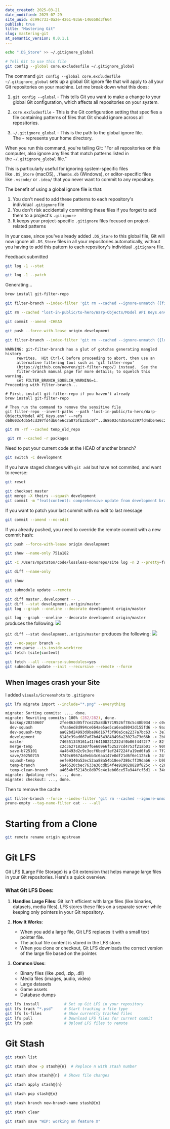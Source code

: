 ```yaml
---
date_created: 2025-03-21
date_modified: 2025-07-29
site_uuid: dc99c733-0a2e-4261-93a6-146650d3f664
publish: true
title: "Mastering Git"
slug: mastering-git
at_semantic_version: 0.0.1.1
---
```


```bash
echo ".DS_Store" >> ~/.gitignore_global

# Tell Git to use this file 
git config --global core.excludesfile ~/.gitignore_global
```

The command `git config --global core.excludesfile ~/.gitignore_global` sets up a global Git ignore file that will apply to all your Git repositories on your machine. Let me break down what this does:

1. `git config --global` - This tells Git you want to make a change to your global Git configuration, which affects all repositories on your system.
    
2. `core.excludesfile` - This is the Git configuration setting that specifies a file containing patterns of files that Git should ignore across all repositories.
    
3. `~/.gitignore_global` - This is the path to the global ignore file. The `~` represents your home directory.
    

When you run this command, you're telling Git: "For all repositories on this computer, also ignore any files that match patterns listed in the `~/.gitignore_global` file."

This is particularly useful for ignoring system-specific files like `.DS_Store` (macOS), `.Thumbs.db` (Windows), or editor-specific files like `.vscode/` or `.idea/` that you never want to commit to any repository.

The benefit of using a global ignore file is that:

1. You don't need to add these patterns to each repository's individual `.gitignore` file
2. You don't risk accidentally committing these files if you forget to add them to a project's `.gitignore`
3. It keeps your project-specific `.gitignore` files focused on project-related patterns

In your case, since you've already added `.DS_Store` to this global file, Git will now ignore all `.DS_Store` files in all your repositories automatically, without you having to add this pattern to each repository's individual `.gitignore` file.

Feedback submitted

```bash
git log -1 --stat
```

```bash
git log -1 --patch
```

Generating...

```bash
brew install git-filter-repo
```

```bash
git filter-branch --index-filter 'git rm --cached --ignore-unmatch {{file_path}}' {{commit_hash}}^..{{commit_hash}}
```

```bash
git rm --cached "lost-in-public/to-hero/Warp-Objects/Model API Keys.env"
```

```bash
git commit --amend -CHEAD
```

```bash
git push --force-with-lease origin development
```


```bash
git filter-branch --index-filter 'git rm --cached --ignore-unmatch {{lost-in-public/to-hero/Warp-Objects/Model API Keys.env}}' {{d68603c4d554cd397fd4db64e6c2a875fb33bc0f}}^..{{d68603c4d554cd397fd4db64e6c2a875fb33bc0f}}
```

```
WARNING: git-filter-branch has a glut of gotchas generating mangled history
	 rewrites.  Hit Ctrl-C before proceeding to abort, then use an
	 alternative filtering tool such as 'git filter-repo'
	 (https://github.com/newren/git-filter-repo/) instead.  See the
	 filter-branch manual page for more details; to squelch this warning,
	 set FILTER_BRANCH_SQUELCH_WARNING=1.
Proceeding with filter-branch...
```

```
# First, install git-filter-repo if you haven't already
brew install git-filter-repo

# Then run the command to remove the sensitive file
git filter-repo --invert-paths --path 'lost-in-public/to-hero/Warp-Objects/Model API Keys.env' --refs d68603c4d554cd397fd4db64e6c2a875fb33bc0f^..d68603c4d554cd397fd4db64e6c2a875fb33bc0f
```

```bash
git rm -rf --cached temp_old_repo
```

```bash
 git rm --cached -r packages
```

Need to put your current code at the HEAD of another branch? 

```bash
git switch -C development
```

If you have staged changes with `git add` but have not commited, and want to reverse:
```bash
git reset
```

```bash
git checkout master
git merge -X theirs --squash development
git commit -m "feat(content): comprehensive update from development branch"
```

If you want to patch your last commit with no edit to last message
```bash
git commit --amend --no-edit
```

If you already pushed, you need to override the remote commit with a new commit hash:
```bash
git push --force-with-lease origin development
```

```bash
git show --name-only 751a182
```

```bash
git -C /Users/mpstaton/code/lossless-monorepo/site log -n 3 --pretty=format:"%h - %s (%cr)" development
```

```bash
git diff --name-only
```

```bash
git show
```

```bash
git submodule update --remote
```

```bash
git diff master..development -- .
git diff --stat development..origin/master
git log --graph --oneline --decorate development origin/master
```

`git log --graph --oneline --decorate development origin/master` produces the following:
![](https://i.imgur.com/l59Ng3S.png)

`git diff --stat development..origin/master` produces the following:
![](https://i.imgur.com/YpgDMoH.png)

```bash
git --no-pager branch -a
git rev-parse --is-inside-worktree
git fetch [site|content] 
```

```bash
git fetch --all --recurse-submodules=yes
git submodule update --init --recursive --remote --force
```

## When Images crash your Site

I added `visuals/Screenshots` to `.gitignore`
```zsh
git lfs migrate import --include="*.png" --everything

migrate: Sorting commits: ..., done.                                                                      
migrate: Rewriting commits: 100% (282/282), done.                                                         
  backup/20250607       2fee863d05f7ce225a8db7719526f78c5c48b934 -> c0cc50aebbc9cd019b2e08701992737dbc9afdde
  dev-squash            47aa6ed8d994ce664ae5ae5ca6ead8042d155fd6 -> 9aa6a2f82a6976591b9e8c0ed4165881cb240ef3
  dev-squash-tmp        aa02bd24993d9ba86d167f3f90a5ca2237a7bc63 -> 3e74adf4b97c7a64c1ec076a7013ab10e58a9e57
  development           6140c39ad667a67bd4543848496a23027a73d66b -> 2b8eda0fba9907fb8607db890ee0e2c7fa0b8770
  master                746551349161a41f64108221232df0b06f44f2f7 -> 82f181f5a60a65bbc772cb76b101b29b606d6120
  merge-temp            c2c3627182a07f6e609e6f52527cd4753f21ab01 -> 9007cf441e58507866d3249ac5f4bac772650638
  save-b725101          4a46493d2c9c3ecf6bedf1ef247224fa19ed6fa5 -> 7f28274a9ef4f9ebe7070f350c12fa0e3352f3f3
  save/20250715         5749c69674a9ebb3c6aa147e0df21d6f6e1125cb -> 24ff5436f12edebeb3dd39283bef55cc03b118dd
  squash-temp           eefe9340a52ec52aa88a54b18ee7386cff39dab6 -> b9b2b2af8db6a8204bb03203f9d401dcad9a1579
  temp-branch           5a46520cbec7633a36cdb54f4e919028828f825c -> c280c967b25922eb67dd7d291b7836fea02112c5
  temp-clean-branch     a4654bf52143c8d079c4e1eb66ce57a944fcf5d1 -> 34d0cc0346df43edc10bf9762baf7e261fd2d0ec
migrate: Updating refs: ..., done.                                                                        
migrate: checkout: ..., done.  
```


Then to remove the cache
```zsh
git filter-branch --force --index-filter 'git rm --cached --ignore-unmatch -r visuals/Screenshots/' --
prune-empty --tag-name-filter cat -- --all
```

# Starting from a Clone
```zsh
git remote rename origin upstream
```

# Git LFS
Git LFS (Large File Storage) is a Git extension that helps manage large files in your Git repositories. Here's a quick overview:

### What Git LFS Does:

1. **Handles Large Files**: Git isn't efficient with large files (like binaries, datasets, media files). LFS stores these files on a separate server while keeping only pointers in your Git repository.
    
2. **How It Works**:
    
    - When you add a large file, Git LFS replaces it with a small text pointer file.
    - The actual file content is stored in the LFS store.
    - When you clone or checkout, Git LFS downloads the correct version of the large file based on the pointer.
3. **Common Uses**:
    
    - Binary files (like .psd, .zip, .dll)
    - Media files (images, audio, video)
    - Large datasets
    - Game assets
    - Database dumps
```bash
git lfs install           # Set up Git LFS in your repository
git lfs track "*.psd"     # Start tracking a file type
git lfs ls-files          # Show currently tracked files
git lfs pull              # Download LFS files for current commit
git lfs push              # Upload LFS files to remote
```

# Git Stash
```zsh
git stash list
```

```zsh
git stash show -p stash@{n}  # Replace n with stash number
```

```zsh
git stash show stash@{n}  # Shows file changes
```

```zsh
git stash apply stash@{n}
```

```zsh
git stash pop stash@{n}
```

```zsh
git stash branch new-branch-name stash@{n}
```

```zsh
git stash clear
```

```zsh
git stash save "WIP: working on feature X"
```